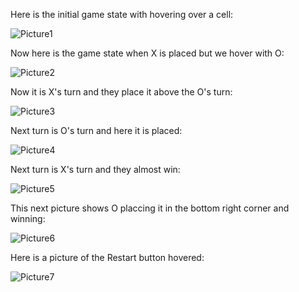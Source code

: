 Here is the initial game state with hovering over a cell:

![Picture1](D:\yatzy\versions\v01\hover_cell_X.png)

Now here is the game state when X is placed but we hover with O:

![Picture2](D:\yatzy\versions\v01\hover_cell_O_with_X_placed.png)

Now it is X's turn and they place it above the O's turn:

![Picture3](D:\yatzy\versions\v01\X_placed_after_O_placed.png)

Next turn is O's turn and here it is placed:

![Picture4](D:\yatzy\versions\v01\O_placed_next_turn.png)

Next turn is X's turn and they almost win:

![Picture5](D:\yatzy\versions\v01\X_placed_After_O_almost_win.png)

This next picture shows O placcing it in the bottom right corner and winning:

![Picture6](D:\yatzy\versions\v01\O_wins.png)

Here is a picture of the Restart button hovered:

![Picture7](D:\yatzy\versions\v01\restart_button_hovered.png)